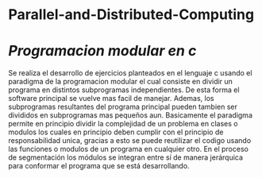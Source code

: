 # Parallel-and-Distributed-Computing

# *Programacion modular en c*

Se realiza el desarrollo de ejercicios planteados en el lenguaje c usando el paradigma de la programacion modular el cual consiste en dividir un programa en distintos subprogramas independientes. De esta forma el software principal se vuelve mas facil de manejar. Ademas, los subprogramas resultantes del programa principal pueden tambien ser divididos en subprogramas mas pequeños aun. Basicamente el paradigma permite en principio dividir la complejidad de un problema en clases o modulos los cuales en principio deben cumplir con el principio de responsabilidad unica, gracias a esto se puede reutilizar el codigo usando las funciones o modulos de un programa en cualquier otro. En el proceso de segmentación los módulos se integran entre sí de manera jerárquica para conformar el programa que se está desarrollando.

